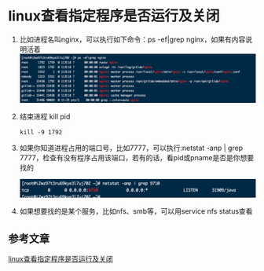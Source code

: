 # linux查看指定程序是否运行及关闭

1. 比如进程名叫nginx，可以执行如下命令：ps -ef|grep nginx，如果有内容说明活着![image-20201119112607214](./img/image-20201119112607214.png)



2. 结束进程 kill  pid

   ```
   kill -9 1792
   ```

3. 如果你知道进程占用的端口号，比如7777，可以执行:netstat -anp | grep 7777，检查有没有程序占用该端口，若有的话，看pid或pname是否是你想要找的

   ![image-20201119112731151](./img/image-20201119112731151.png)

4. 如果想要找的是某个服务，比如nfs、smb等，可以用service nfs status查看

## 参考文章

[linux查看指定程序是否运行及关闭](https://blog.csdn.net/chuanyu/article/details/45247265)

